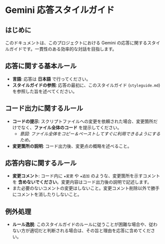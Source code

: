 # Gemini 応答スタイルガイド

## はじめに

このドキュメントは、このプロジェクトにおける Gemini の応答に関するスタイルガイドです。一貫性のある効率的な対話を目指します。

## 応答に関する基本ルール

*   **言語**: 応答は **日本語** で行ってください。
*   **スタイルガイドの参照**: 応答の最初に、このスタイルガイド (`styleguide.md`) を参照した旨を述べてください。

## コード出力に関するルール

*   **コードの提示**: スクリプトファイルへの変更を依頼された場合、変更箇所だけでなく、**ファイル全体のコード** を提示してください。
    *   *意図: ファイル全体をコピー＆ペーストしてすぐに利用できるようにするため。*
*   **変更箇所の説明**: コード出力後、変更点の概略を述べること。

## 応答内容に関するルール

*   **変更コメント**: コード内に `★変更` や `★追加` のような、変更箇所を示すコメントを **含めないでください**。変更内容はコード出力後の説明で記述します。 
*   また必要のないコメントの変更はしないこと。変更コメント削除以外で勝手にコメントを消したりしないこと。

## 例外処理

*   **ルール逸脱**: このスタイルガイドのルールに従うことが困難な場合や、従わない方が適切だと判断される場合は、その旨と理由を応答に含めてください。

